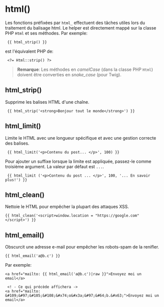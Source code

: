 # html()

Les fonctions préfixées par `html_` effectuent des tâches utiles lors du traitement du balisage html. Le helper est directement mappé sur la classe PHP `Html` et ses méthodes. Par exemple:

     {{ html_strip() }}

est l'équivalent PHP de:

     <?= Html::strip() ?>

> **Remarque**: Les méthodes en _camelCase_ (dans la classe PHP `Html`) doivent être converties en _snake_case_ (pour Twig).

## html_strip()

Supprime les balises HTML d'une chaîne.

     {{ html_strip('<strong>Bonjour tout le monde</strong>') }}

## html_limit()

Limite le HTML avec une longueur spécifique et avec une gestion correcte des balises.

     {{ html_limit('<p>Contenu du post... </p>', 100) }}

Pour ajouter un suffixe lorsque la limite est appliquée, passez-le comme troisième argument. La valeur par défaut est `...`.

     {{ html_limit ('<p>Contenu du post ... </p>', 100, '... En savoir plus!') }}

## html_clean()

Nettoie le HTML pour empêcher la plupart des attaques XSS.

    {{ html_clean('<script>window.location = "https://google.com"</script>') }}

## html_email()

Obscurcit une adresse e-mail pour empêcher les robots-spam de la renifler.

    {{ html_email('a@b.c') }}

Par exemple:

    <a href="mailto: {{ html_email('a@b.c')|raw }}">Envoyez moi un email</a>

     <! - Ce qui précède affichera ->
    <a href="mailto: &#109;&#97;&#105;&#108;&#x74;o&#x3a;&#97;&#64;b.&#x63;">Envoyez moi un email</a>
